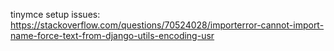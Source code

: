 tinymce setup issues:
    https://stackoverflow.com/questions/70524028/importerror-cannot-import-name-force-text-from-django-utils-encoding-usr
